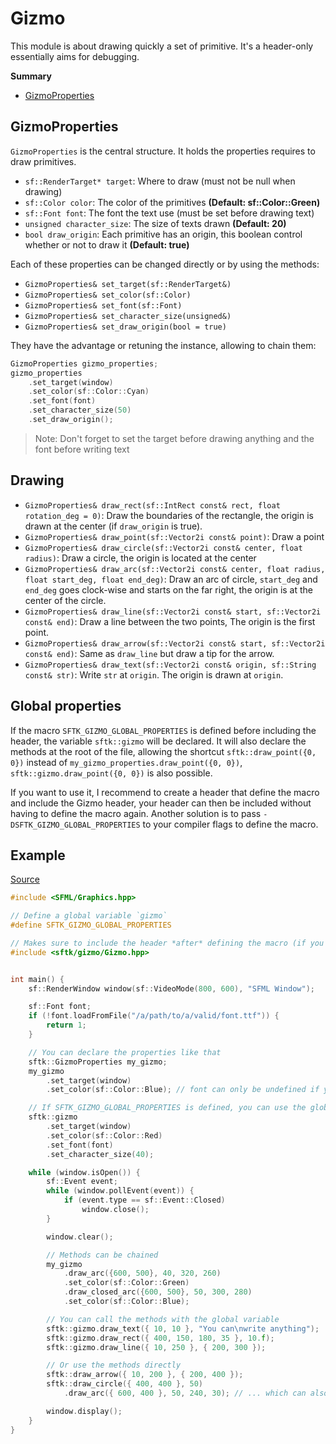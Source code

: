 # Gizmo

This module is about drawing quickly a set of primitive. It's a header-only essentially aims for debugging.

**Summary**
- [GizmoProperties](https://github.com/Hazurl/SFML-Toolkit/blob/master/doc/Gizmo/Gizmo.md#gizmoproperties)

## GizmoProperties

`GizmoProperties` is the central structure. It holds the properties requires to draw primitives.
- `sf::RenderTarget* target`: Where to draw (must not be null when drawing)
- `sf::Color color`: The color of the primitives **(Default: sf::Color::Green)**
- `sf::Font font`: The font the text use (must be set before drawing text)
- `unsigned character_size`: The size of texts drawn **(Default: 20)**
- `bool draw_origin`: Each primitive has an origin, this boolean control whether or not to draw it **(Default: true)**

Each of these properties can be changed directly or by using the methods:
- `GizmoProperties& set_target(sf::RenderTarget&)`
- `GizmoProperties& set_color(sf::Color)`
- `GizmoProperties& set_font(sf::Font)`
- `GizmoProperties& set_character_size(unsigned&)`
- `GizmoProperties& set_draw_origin(bool = true)`

They have the advantage or retuning the instance, allowing to chain them:
```cpp
GizmoProperties gizmo_properties;
gizmo_properties
    .set_target(window)
    .set_color(sf::Color::Cyan)
    .set_font(font)
    .set_character_size(50)
    .set_draw_origin();
```

> Note: Don't forget to set the target before drawing anything and the font before writing text

## Drawing

- `GizmoProperties& draw_rect(sf::IntRect const& rect, float rotation_deg = 0)`: Draw the boundaries of the rectangle, the origin is drawn at the center (if `draw_origin` is true).
- `GizmoProperties& draw_point(sf::Vector2i const& point)`: Draw a point
- `GizmoProperties& draw_circle(sf::Vector2i const& center, float radius)`: Draw a circle, the origin is located at the center
- `GizmoProperties& draw_arc(sf::Vector2i const& center, float radius, float start_deg, float end_deg)`: Draw an arc of circle, `start_deg` and `end_deg` goes clock-wise and starts on the far right, the origin is at the center of the circle. 
- `GizmoProperties& draw_line(sf::Vector2i const& start, sf::Vector2i const& end)`: Draw a line between the two points, The origin is the first point.
- `GizmoProperties& draw_arrow(sf::Vector2i const& start, sf::Vector2i const& end)`: Same as `draw_line` but draw a tip for the arrow.
- `GizmoProperties& draw_text(sf::Vector2i const& origin, sf::String const& str)`: Write `str` at `origin`. The origin is drawn at `origin`.


## Global properties

If the macro `SFTK_GIZMO_GLOBAL_PROPERTIES` is defined before including the header, the variable `sftk::gizmo` will be declared. It will also declare the methods at the root of the file, allowing the shortcut `sftk::draw_point({0, 0})` instead of `my_gizmo_properties.draw_point({0, 0})`, `sftk::gizmo.draw_point({0, 0})` is also possible.

If you want to use it, I recommend to create a header that define the macro and include the Gizmo header, your header can then be included without having to define the macro again. Another solution is to pass `-DSFTK_GIZMO_GLOBAL_PROPERTIES` to your compiler flags to define the macro.

## Example

[Source](https://github.com/Hazurl/SFML-Toolkit/blob/master/src/example/gizmo.cpp)

```cpp
#include <SFML/Graphics.hpp>

// Define a global variable `gizmo`
#define SFTK_GIZMO_GLOBAL_PROPERTIES

// Makes sure to include the header *after* defining the macro (if you define it at all)
#include <sftk/gizmo/Gizmo.hpp>


int main() {
    sf::RenderWindow window(sf::VideoMode(800, 600), "SFML Window");

    sf::Font font;
    if (!font.loadFromFile("/a/path/to/a/valid/font.ttf")) {
        return 1;
    }

    // You can declare the properties like that
    sftk::GizmoProperties my_gizmo;
    my_gizmo
        .set_target(window)
        .set_color(sf::Color::Blue); // font can only be undefined if you never write text with these properties

    // If SFTK_GIZMO_GLOBAL_PROPERTIES is defined, you can use the global variable `sftk::gizmo` instead
    sftk::gizmo
        .set_target(window)
        .set_color(sf::Color::Red)
        .set_font(font)
        .set_character_size(40);    

    while (window.isOpen()) {
        sf::Event event;
        while (window.pollEvent(event)) {
            if (event.type == sf::Event::Closed)
                window.close();
        }

        window.clear();

        // Methods can be chained
        my_gizmo
            .draw_arc({600, 500}, 40, 320, 260)
            .set_color(sf::Color::Green)
            .draw_closed_arc({600, 500}, 50, 300, 280)
            .set_color(sf::Color::Blue);

        // You can call the methods with the global variable
        sftk::gizmo.draw_text({ 10, 10 }, "You can\nwrite anything");
        sftk::gizmo.draw_rect({ 400, 150, 180, 35 }, 10.f);
        sftk::gizmo.draw_line({ 10, 250 }, { 200, 300 });

        // Or use the methods directly
        sftk::draw_arrow({ 10, 200 }, { 200, 400 });
        sftk::draw_circle({ 400, 400 }, 50)
            .draw_arc({ 600, 400 }, 50, 240, 30); // ... which can also be chained

        window.display();
    }
}
```